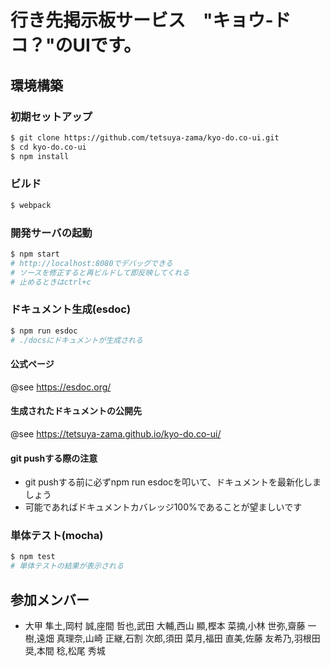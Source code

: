 # 行き先掲示板サービス　"キョウ-ドコ？"のUIです。
## 環境構築
### 初期セットアップ
```bash
$ git clone https://github.com/tetsuya-zama/kyo-do.co-ui.git
$ cd kyo-do.co-ui
$ npm install
```
### ビルド
```bash
$ webpack
```
### 開発サーバの起動
```bash
$ npm start
# http://localhost:8080でデバッグできる
# ソースを修正すると再ビルドして即反映してくれる
# 止めるときはctrl+c
```
### ドキュメント生成(esdoc)
```bash
$ npm run esdoc
# ./docsにドキュメントが生成される
```
#### 公式ページ
@see https://esdoc.org/
#### 生成されたドキュメントの公開先
@see https://tetsuya-zama.github.io/kyo-do.co-ui/
#### git pushする際の注意
* git pushする前に必ずnpm run esdocを叩いて、ドキュメントを最新化しましょう
* 可能であればドキュメントカバレッジ100%であることが望ましいです

### 単体テスト(mocha)
```bash
$ npm test
# 単体テストの結果が表示される
```
## 参加メンバー
* 大甲 隼土,岡村 誠,座間 哲也,武田 大輔,西山 顯,樫本 菜摘,小林 世弥,齋藤 一樹,遠畑 真理奈,山崎 正継,石割 次郎,須田 菜月,福田 直美,佐藤 友希乃,羽根田 奨,本間 稔,松尾 秀城
